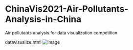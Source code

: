 # ChinaVis2021-Air-Pollutants-Analysis-in-China
Air pollutants analysis for data visualization competition

datavisualize.html
![image](https://user-images.githubusercontent.com/65861783/142402212-c59cc732-cf88-4e80-82dc-d72145b8272d.png)
